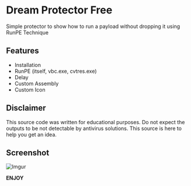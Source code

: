 # Dream Protector Free
Simple protector to show how to run a payload without dropping it using RunPE Technique

## Features
* Installation
* RunPE (itself, vbc.exe, cvtres.exe)
* Delay
* Custom Assembly
* Custom Icon

## Disclaimer
This source code was written for educational purposes. Do not expect the outputs to be not detectable by antivirus solutions. This source is here to help you get an idea. 


## Screenshot
![Imgur](https://i.imgur.com/Wj72BGK.png)

**ENJOY**
